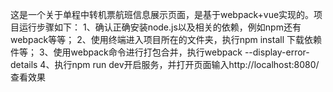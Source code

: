 这是一个关于单程中转机票航班信息展示页面，是基于webpack+vue实现的。项目运行步骤如下：
1、确认正确安装node.js以及相关的依赖，例如npm还有webpack等等；
2、使用终端进入项目所在的文件夹，执行npm install 下载依赖件等；
3、使用webpack命令进行打包合并，执行webpack --display-error-details
4、执行npm run dev开启服务，并打开页面输入http://localhost:8080/查看效果